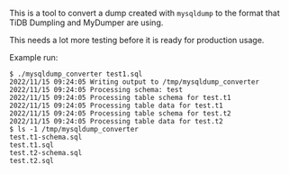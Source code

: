 This is a tool to convert a dump created with `mysqldump` to the format that TiDB Dumpling and MyDumper are using.

This needs a lot more testing before it is ready for production usage.

Example run:

```
$ ./mysqldump_converter test1.sql 
2022/11/15 09:24:05 Writing output to /tmp/mysqldump_converter
2022/11/15 09:24:05 Processing schema: test
2022/11/15 09:24:05 Processing table schema for test.t1
2022/11/15 09:24:05 Processing table data for test.t1
2022/11/15 09:24:05 Processing table schema for test.t2
2022/11/15 09:24:05 Processing table data for test.t2
$ ls -1 /tmp/mysqldump_converter
test.t1-schema.sql
test.t1.sql
test.t2-schema.sql
test.t2.sql
```
